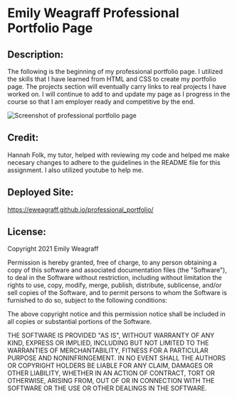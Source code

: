 # Emily Weagraff Professional Portfolio Page

## Description:

The following is the beginning of my professional portfolio page. I utilized the skills that I have learned from HTML and CSS to create my portfolio page. The projects section will eventually carry links to real projects I have worked on. I will continue to add to and update my page as I progress in the course so that I am employer ready and competitive by the end.

![Screenshot of professional portfolio page](assets/images/professionalportfoliowebpage.png)

## Credit:

Hannah Folk, my tutor, helped with reviewing my code and helped me make necesary changes to adhere to the guidelines in the README file for this assignment. I also utilized youtube to help me.

## Deployed Site:

https://eweagraff.github.io/professional_portfolio/

## License:

Copyright 2021 Emily Weagraff

Permission is hereby granted, free of charge, to any person obtaining a copy of this software and associated documentation files (the "Software"), to deal in the Software without restriction, including without limitation the rights to use, copy, modify, merge, publish, distribute, sublicense, and/or sell copies of the Software, and to permit persons to whom the Software is furnished to do so, subject to the following conditions:

The above copyright notice and this permission notice shall be included in all copies or substantial portions of the Software.

THE SOFTWARE IS PROVIDED "AS IS", WITHOUT WARRANTY OF ANY KIND, EXPRESS OR IMPLIED, INCLUDING BUT NOT LIMITED TO THE WARRANTIES OF MERCHANTABILITY, FITNESS FOR A PARTICULAR PURPOSE AND NONINFRINGEMENT. IN NO EVENT SHALL THE AUTHORS OR COPYRIGHT HOLDERS BE LIABLE FOR ANY CLAIM, DAMAGES OR OTHER LIABILITY, WHETHER IN AN ACTION OF CONTRACT, TORT OR OTHERWISE, ARISING FROM, OUT OF OR IN CONNECTION WITH THE SOFTWARE OR THE USE OR OTHER DEALINGS IN THE SOFTWARE.
